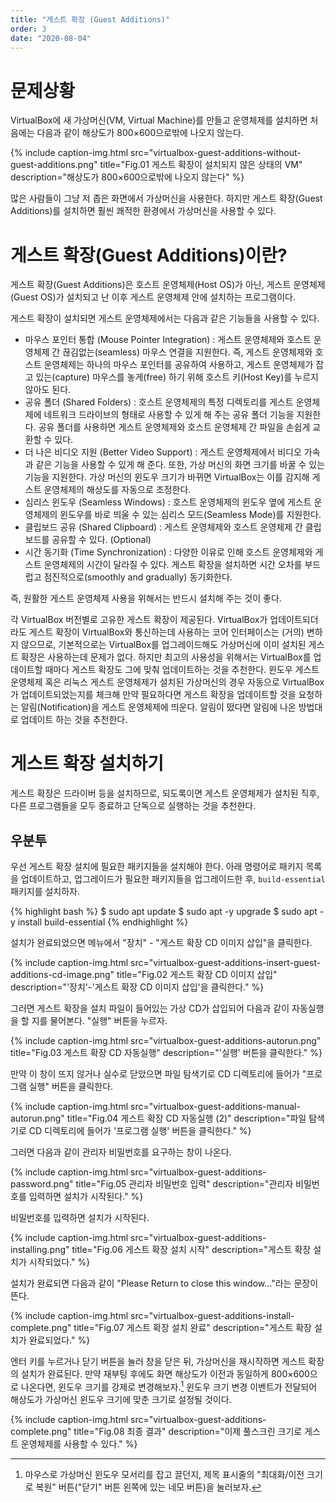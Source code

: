 ```yaml
---
title: "게스트 확장 (Guest Additions)"
order: 3
date: "2020-08-04"
---
```


# 문제상황

VirtualBox에 새 가상머신(VM, Virtual Machine)를 만들고 운영체제를 설치하면 처음에는 다음과 같이 해상도가 800×600으로밖에 나오지 않는다.

{% include caption-img.html src="virtualbox-guest-additions-without-guest-additions.png" title="Fig.01 게스트 확장이 설치되지 않은 상태의 VM" description="해상도가 800×600으로밖에 나오지 않는다" %}

많은 사람들이 그냥 저 좁은 화면에서 가상머신을 사용한다. 하지만 게스트 확장(Guest Additions)를 설치하면 훨씬 쾌적한 환경에서 가상머신을 사용할 수 있다.

# 게스트 확장(Guest Additions)이란?

게스트 확장(Guest Additions)은 호스트 운영체제(Host OS)가 아닌, 게스트 운영체제(Guest OS)가 설치되고 난 이후 게스트 운영체제 안에 설치하는 프로그램이다.

게스트 확장이 설치되면 게스트 운영체제에서는 다음과 같은 기능들을 사용할 수 있다.

- 마우스 포인터 통합 (Mouse Pointer Integration) : 게스트 운영체제와 호스트 운영체제 간 끊김없는(seamless) 마우스 연결을 지원한다. 즉, 게스트 운영체제와 호스트 운영체제는 하나의 마우스 포인터를 공유하여 사용하고, 게스트 운영체제가 잡고 있는(capture) 마우스를 놓게(free) 하기 위해 호스트 키(Host Key)를 누르지 않아도 된다.
- 공유 폴더 (Shared Folders) : 호스트 운영체제의 특정 디렉토리를 게스트 운영체제에 네트워크 드라이브의 형태로 사용할 수 있게 해 주는 공유 폴더 기능을 지원한다. 공유 폴더를 사용하면 게스트 운영체제와 호스트 운영체제 간 파일을 손쉽게 교환할 수 있다.
- 더 나은 비디오 지원 (Better Video Support) : 게스트 운영체제에서 비디오 가속과 같은 기능을 사용할 수 있게 해 준다. 또한, 가상 머신의 화면 크기를 바꿀 수 있는 기능을 지원한다. 가상 머신의 윈도우 크기가 바뀌면 VirtualBox는 이를 감지해 게스트 운영체제의 해상도를 자동으로 조정한다.
- 심리스 윈도우 (Seamless Windows) : 호스트 운영체제의 윈도우 옆에 게스트 운영체제의 윈도우를 바로 띄울 수 있는 심리스 모드(Seamless Mode)를 지원한다.
- 클립보드 공유 (Shared Clipboard) : 게스트 운영체제와 호스트 운영체제 간 클립보드를 공유할 수 있다. (Optional)
- 시간 동기화 (Time Synchronization) : 다양한 이유로 인해 호스트 운영체제와 게스트 운영체제의 시간이 달라질 수 있다. 게스트 확장을 설치하면 시간 오차를 부드럽고 점진적으로(smoothly and gradually) 동기화한다.

즉, 원활한 게스트 운영체제 사용을 위해서는 반드시 설치해 주는 것이 좋다.

각 VirtualBox 버전별로 고유한 게스트 확장이 제공된다. VirtualBox가 업데이트되더라도 게스트 확장이 VirtualBox와 통신하는데 사용하는 코어 인터페이스는 (거의) 변하지 않으므로, 기본적으로는 VirtualBox를 업그레이드해도 가상머신에 이미 설치된 게스트 확장은 사용하는데 문제가 없다. 하지만 최고의 사용성을 위해서는 VirtualBox를 업데이트할 때마다 게스트 확장도 그에 맞춰 업데이트하는 것을 추천한다. 윈도우 게스트 운영체제 혹은 리눅스 게스트 운영체제가 설치된 가상머신의 경우 자동으로 VirtualBox가 업데이트되었는지를 체크해 만약 필요하다면 게스트 확장을 업데이트할 것을 요청하는 알림(Notification)을 게스트 운영체제에 띄운다. 알림이 떴다면 알림에 나온 방법대로 업데이트 하는 것을 추천한다.

# 게스트 확장 설치하기

게스트 확장은 드라이버 등을 설치하므로, 되도록이면 게스트 운영체제가 설치된 직후, 다른 프로그램들을 모두 종료하고 단독으로 실행하는 것을 추천한다.

## 우분투

우선 게스트 확장 설치에 필요한 패키지들을 설치해야 한다. 아래 명령어로 패키지 목록을 업데이트하고, 업그레이드가 필요한 패키지들을 업그레이드한 후, `build-essential` 패키지를 설치하자.

{% highlight bash %}
$ sudo apt update
$ sudo apt -y upgrade
$ sudo apt -y install build-essential
{% endhighlight %}

설치가 완료되었으면 메뉴에서 "장치" - "게스트 확장 CD 이미지 삽입"을 클릭한다.

{% include caption-img.html src="virtualbox-guest-additions-insert-guest-additions-cd-image.png" title="Fig.02 게스트 확장 CD 이미지 삽입" description="'장치'-'게스트 확장 CD 이미지 삽입'을 클릭한다." %}

그러면 게스트 확장을 설치 파일이 들어있는 가상 CD가 삽입되어 다음과 같이 자동실행을 할 지를 물어본다. "실행" 버튼을 누르자. 

{% include caption-img.html src="virtualbox-guest-additions-autorun.png" title="Fig.03 게스트 확장 CD 자동실행" description="'실행' 버튼을 클릭한다." %}

만약 이 창이 뜨지 않거나 실수로 닫았으면 파일 탐색기로 CD 디렉토리에 들어가 "프로그램 실행" 버튼을 클릭한다.

{% include caption-img.html src="virtualbox-guest-additions-manual-autorun.png" title="Fig.04 게스트 확장 CD 자동실행 (2)" description="파일 탐색기로 CD 디렉토리에 들어가 '프로그램 실행' 버튼을 클릭한다." %}

그러면 다음과 같이 관리자 비밀번호를 요구하는 창이 나온다.

{% include caption-img.html src="virtualbox-guest-additions-password.png" title="Fig.05 관리자 비밀번호 입력" description="관리자 비밀번호를 입력하면 설치가 시작된다." %}

비밀번호를 입력하면 설치가 시작된다.

{% include caption-img.html src="virtualbox-guest-additions-installing.png" title="Fig.06 게스트 확장 설치 시작" description="게스트 확장 설치가 시작되었다." %}

설치가 완료되면 다음과 같이 "Please Return to close this window..."라는 문장이 뜬다.

{% include caption-img.html src="virtualbox-guest-additions-install-complete.png" title="Fig.07 게스트 확장 설치 완료" description="게스트 확장 설치가 완료되었다." %}

엔터 키를 누르거나 닫기 버튼을 눌러 창을 닫은 뒤, 가상머신을 재시작하면 게스트 확장의 설치가 완료된다. 만약 재부팅 후에도 화면 해상도가 이전과 동일하게 800×600으로 나온다면, 윈도우 크기를 강제로 변경해보자.[^1] 윈도우 크기 변경 이벤트가 전달되어 해상도가 가상머신 윈도우 크기에 맞춘 크기로 설정될 것이다.

[^1]: 마우스로 가상머신 윈도우 모서리를 잡고 끌던지, 제목 표시줄의 "최대화/이전 크기로 복원" 버튼("닫기" 버튼 왼쪽에 있는 네모 버튼)을 눌러보자.

{% include caption-img.html src="virtualbox-guest-additions-complete.png" title="Fig.08 최종 결과" description="이제 풀스크린 크기로 게스트 운영체제를 사용할 수 있다." %}